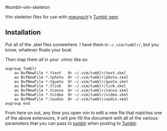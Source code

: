 #tumblr-vim-skeleton

Vim skeleton files for use with [mwunsch](http://markwunsch.com)'s [Tumblr gem](http://github.com/mwunsch/tumblr).

## Installation

Put all of the .skel files somewhere. I have them in `~/.vim/tumblr/`, but you know, whatever floats your boat.

Then map them all in your .vimrc like so:

	augroup Tumblr
		au BufNewFile *.ttext	0r ~/.vim/tumblr/text.skel
		au BufNewFile *.tphoto	0r ~/.vim/tumblr/photo.skel
		au BufNewFile *.tquote	0r ~/.vim/tumblr/quote.skel
		au BufNewFile *.tlink	0r ~/.vim/tumblr/link.skel
		au BufNewFile *.tconvo	0r ~/.vim/tumblr/convo.skel
		au BufNewFile *.tvideo	0r ~/.vim/tumblr/video.skel
		au BufNewFile *.taudio	0r ~/.vim/tumblr/audio.skel
	augroup end
	
From here on out, any time you open vim to edit a new file that matches one of the above extensions, it will pre-fill the document with all of the various parameters that you can pass to [tumblr](http://github.com/mwunsch/tumblr) when posting to [Tumblr](http://www.tumblr.com).